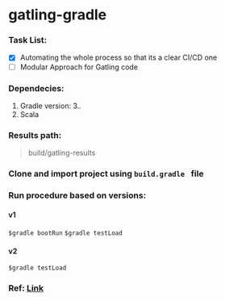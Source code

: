# gatling-gradle

### Task List: 
- [x] Automating the whole process so that its a clear CI/CD one
- [ ] Modular Approach for Gatling code

### Dependecies: 
1. Gradle version: 3._._
2. Scala 

### Results path:
> build/gatling-results

### Clone and import project using ```build.gradle ``` file

### Run procedure based on versions: 

#### v1

``` $gradle bootRun ```
``` $gradle testLoad ```

#### v2 
``` $gradle testLoad ```


### Ref: [Link](http://brokenrhythm.blog/gradle-gatling-springboot-automation)

